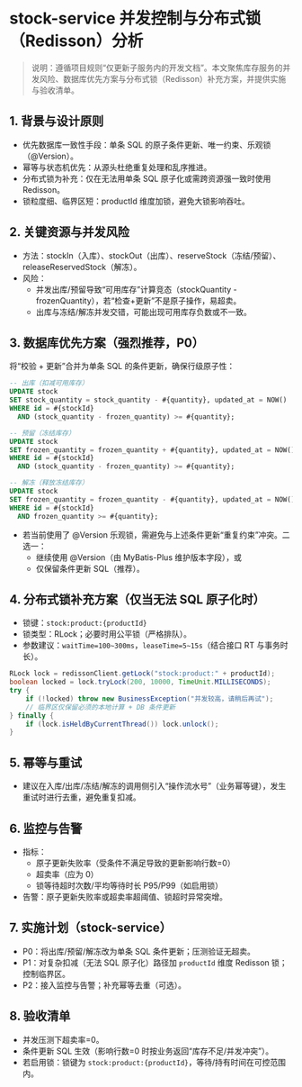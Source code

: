 # stock-service 并发控制与分布式锁（Redisson）分析

> 说明：遵循项目规则“仅更新子服务内的开发文档”。本文聚焦库存服务的并发风险、数据库优先方案与分布式锁（Redisson）补充方案，并提供实施与验收清单。

## 1. 背景与设计原则
- 优先数据库一致性手段：单条 SQL 的原子条件更新、唯一约束、乐观锁（@Version）。
- 幂等与状态机优先：从源头杜绝重复处理和乱序推进。
- 分布式锁为补充：仅在无法用单条 SQL 原子化或需跨资源强一致时使用 Redisson。
- 锁粒度细、临界区短：productId 维度加锁，避免大锁影响吞吐。

## 2. 关键资源与并发风险
- 方法：stockIn（入库）、stockOut（出库）、reserveStock（冻结/预留）、releaseReservedStock（解冻）。
- 风险：
  - 并发出库/预留导致“可用库存”计算竞态（stockQuantity - frozenQuantity），若“检查+更新”不是原子操作，易超卖。
  - 出库与冻结/解冻并发交错，可能出现可用库存负数或不一致。

## 3. 数据库优先方案（强烈推荐，P0）
将“校验 + 更新”合并为单条 SQL 的条件更新，确保行级原子性：

```sql path=null start=null
-- 出库（扣减可用库存）
UPDATE stock
SET stock_quantity = stock_quantity - #{quantity}, updated_at = NOW()
WHERE id = #{stockId}
  AND (stock_quantity - frozen_quantity) >= #{quantity};

-- 预留（冻结库存）
UPDATE stock
SET frozen_quantity = frozen_quantity + #{quantity}, updated_at = NOW()
WHERE id = #{stockId}
  AND (stock_quantity - frozen_quantity) >= #{quantity};

-- 解冻（释放冻结库存）
UPDATE stock
SET frozen_quantity = frozen_quantity - #{quantity}, updated_at = NOW()
WHERE id = #{stockId}
  AND frozen_quantity >= #{quantity};
```

- 若当前使用了 @Version 乐观锁，需避免与上述条件更新“重复约束”冲突。二选一：
  - 继续使用 @Version（由 MyBatis-Plus 维护版本字段），或
  - 仅保留条件更新 SQL（推荐）。

## 4. 分布式锁补充方案（仅当无法 SQL 原子化时）
- 锁键：`stock:product:{productId}`
- 锁类型：RLock；必要时用公平锁（严格排队）。
- 参数建议：`waitTime=100~300ms`，`leaseTime=5~15s`（结合接口 RT 与事务时长）。

```java path=null start=null
RLock lock = redissonClient.getLock("stock:product:" + productId);
boolean locked = lock.tryLock(200, 10000, TimeUnit.MILLISECONDS);
try {
    if (!locked) throw new BusinessException("并发较高，请稍后再试");
    // 临界区仅保留必须的本地计算 + DB 条件更新
} finally {
    if (lock.isHeldByCurrentThread()) lock.unlock();
}
```

## 5. 幂等与重试
- 建议在入库/出库/冻结/解冻的调用侧引入“操作流水号”（业务幂等键），发生重试时进行去重，避免重复扣减。

## 6. 监控与告警
- 指标：
  - 原子更新失败率（受条件不满足导致的更新影响行数=0）
  - 超卖率（应为 0）
  - 锁等待超时次数/平均等待时长 P95/P99（如启用锁）
- 告警：原子更新失败率或超卖率超阈值、锁超时异常突增。

## 7. 实施计划（stock-service）
- P0：将出库/预留/解冻改为单条 SQL 条件更新；压测验证无超卖。
- P1：对复杂扣减（无法 SQL 原子化）路径加 `productId` 维度 Redisson 锁；控制临界区。
- P2：接入监控与告警；补充幂等去重（可选）。

## 8. 验收清单
- 并发压测下超卖率=0。
- 条件更新 SQL 生效（影响行数=0 时按业务返回“库存不足/并发冲突”）。
- 若启用锁：锁键为 `stock:product:{productId}`，等待/持有时间在可控范围内。

